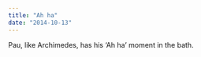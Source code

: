 ```yaml
---
title: "Ah ha"
date: "2014-10-13"
---
```


Pau, like Archimedes, has his ‘Ah ha’ moment in the bath.
